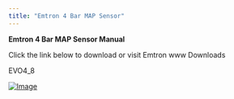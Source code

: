 ```yaml
---
title: "Emtron 4 Bar MAP Sensor"
---
```


**Emtron 4 Bar MAP Sensor Manual**


Click the link below to download or visit Emtron www Downloads


EVO4\_8

[![Image](</lib/NewItem587.png>)](<https://emtron.world/download/2013/> "target=\"\_blank\"")
